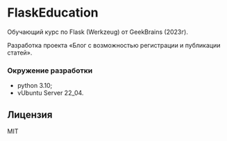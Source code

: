 # FlaskEducation
Обучающий курс по Flask (Werkzeug) от GeekBrains (2023г).

Разработка проекта «Блог с возможностью регистрации и публикации статей».

### Окружение разработки
- python 3.10;
- vUbuntu Server 22_04.

## Лицензия
MIT
